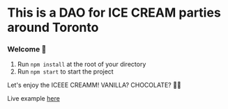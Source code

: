 # This is a DAO for ICE CREAM parties around Toronto

### **Welcome 👋**

1. Run `npm install` at the root of your directory
2. Run `npm start` to start the project

Let's enjoy the ICEEE CREAMM! VANILLA? CHOCOLATE? 🍦🍦

Live example [here](https://amritpalchera.github.io/creamyDAO/)
